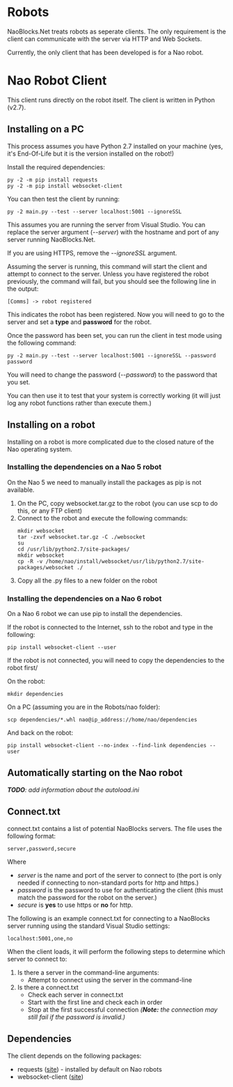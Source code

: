 # Robots

NaoBlocks.Net treats robots as seperate clients. The only requirement is the client can communicate with the server via HTTP and Web Sockets.

Currently, the only client that has been developed is for a Nao robot.

# Nao Robot Client

This client runs directly on the robot itself. The client is written in Python (v2.7).

## Installing on a PC

This process assumes you have Python 2.7 installed on your machine (yes, it's End-Of-Life but it is the version installed on the robot!)

Install the required dependencies:
```
py -2 -m pip install requests
py -2 -m pip install websocket-client
```

You can then test the client by running:
```
py -2 main.py --test --server localhost:5001 --ignoreSSL
```

This assumes you are running the server from Visual Studio. You can replace the server argument (*--server*) with the hostname and port of any server running NaoBlocks.Net. 

If you are using HTTPS, remove the *--ignoreSSL* argument.

Assuming the server is running, this command will start the client and attempt to connect to the server. Unless you have registered the robot previously, the command will fail, but you should see the following line in the output:

```
[Comms] -> robot registered
```

This indicates the robot has been registered. Now you will need to go to the server and set a **type** and **password** for the robot.

Once the password has been set, you can run the client in test mode using the following command:
```
py -2 main.py --test --server localhost:5001 --ignoreSSL --password password
```

You will need to change the password (*--password*) to the password that you set.

You can then use it to test that your system is correctly working (it will just log any robot functions rather than execute them.)

## Installing on a robot

Installing on a robot is more complicated due to the closed nature of the Nao operating system.

### Installing the dependencies on a Nao 5 robot

On the Nao 5 we need to manually install the packages as pip is not available.

1. On the PC, copy websocket.tar.gz to the robot (you can use scp to do this, or any FTP client)
1. Connect to the robot and execute the following commands:
    ```
    mkdir websocket
    tar -zxvf websocket.tar.gz -C ./websocket
    su
    cd /usr/lib/python2.7/site-packages/
    mkdir websocket
    cp -R -v /home/nao/install/websocket/usr/lib/python2.7/site-packages/websocket ./
    ```
1. Copy all the .py files to a new folder on the robot

### Installing the dependencies on a Nao 6 robot

On a Nao 6 robot we can use pip to install the dependencies.

If the robot is connected to the Internet, ssh to the robot and type in the following:

```
pip install websocket-client --user
```

If the robot is not connected, you will need to copy the dependencies to the robot first/

On the robot:

```
mkdir dependencies
```

On a PC (assuming you are in the Robots/nao folder):
```
scp dependencies/*.whl nao@ip_address://home/nao/dependencies
```

And back on the robot:
```
pip install websocket-client --no-index --find-link dependencies --user
```

## Automatically starting on the Nao robot
_**TODO**: add information about the autoload.ini_

## Connect.txt

connect.txt contains a list of potential NaoBlocks servers. The file uses the following format:

```
server,password,secure
```

Where
* *server* is the name and port of the server to connect to (the port is only needed if connecting to non-standard ports for http and https.)
* *password* is the password to use for authenticating the client (this must match the password for the robot on the server.)
* *secure* is **yes** to use https or **no** for http.

The following is an example connect.txt for connecting to a NaoBlocks server running using the standard Visual Studio settings:

```
localhost:5001,one,no
```

When the client loads, it will perform the following steps to determine which server to connect to:
1. Is there a server in the command-line arguments:
    * Attempt to connect using the server in the command-line
1. Is there a connect.txt
    * Check each server in connect.txt
    * Start with the first line and check each in order
    * Stop at the first successful connection *(**Note:** the connection may still fail if the password is invalid.)*

## Dependencies

The client depends on the following packages:

* requests ([site](https://pypi.org/project/requests/)) - installed by default on Nao robots
* websocket-client ([site](https://pypi.org/project/websocket_client/))